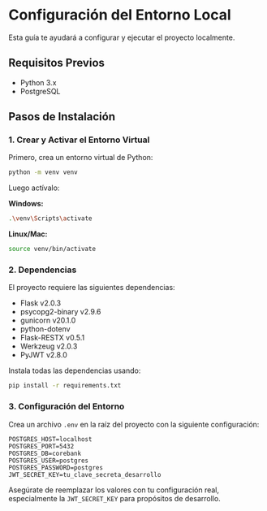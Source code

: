 # Configuración del Entorno Local

Esta guía te ayudará a configurar y ejecutar el proyecto localmente.

## Requisitos Previos

- Python 3.x
- PostgreSQL

## Pasos de Instalación

### 1. Crear y Activar el Entorno Virtual

Primero, crea un entorno virtual de Python:

```bash
python -m venv venv
```

Luego actívalo:

**Windows:**
```bash
.\venv\Scripts\activate
```

**Linux/Mac:**
```bash
source venv/bin/activate
```

### 2. Dependencias

El proyecto requiere las siguientes dependencias:
- Flask v2.0.3
- psycopg2-binary v2.9.6
- gunicorn v20.1.0
- python-dotenv
- Flask-RESTX v0.5.1
- Werkzeug v2.0.3
- PyJWT v2.8.0

Instala todas las dependencias usando:

```bash
pip install -r requirements.txt
```

### 3. Configuración del Entorno

Crea un archivo `.env` en la raíz del proyecto con la siguiente configuración:

```plaintext
POSTGRES_HOST=localhost
POSTGRES_PORT=5432
POSTGRES_DB=corebank
POSTGRES_USER=postgres
POSTGRES_PASSWORD=postgres
JWT_SECRET_KEY=tu_clave_secreta_desarrollo
```

Asegúrate de reemplazar los valores con tu configuración real, especialmente la `JWT_SECRET_KEY` para propósitos de desarrollo.
